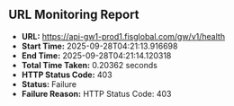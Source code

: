 ## URL Monitoring Report

- **URL:** https://api-gw1-prod1.fisglobal.com/gw/v1/health
- **Start Time:** 2025-09-28T04:21:13.916698
- **End Time:** 2025-09-28T04:21:14.120318
- **Total Time Taken:** 0.20362 seconds
- **HTTP Status Code:** 403
- **Status:** Failure
- **Failure Reason:** HTTP Status Code: 403
